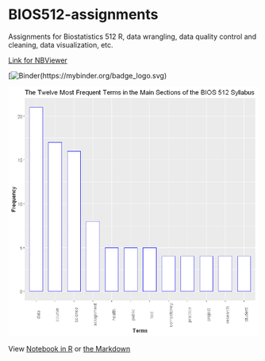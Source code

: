 # BIOS512-assignments
Assignments for Biostatistics 512 R, data wrangling, data quality control and cleaning, data visualization, etc.

[Link for NBViewer](https://nbviewer.jupyter.org/github/GitHubUNCStudent/BIOS512-assignments/tree/master/)


[![Binder(https://mybinder.org/badge_logo.svg)](https://github.com/GitHubUNCStudent/BIOS512-assignments)


<img src="https://github.com/GitHubUNCStudent/BIOS512-assignments/blob/master/MostFrequentSyllabusTerms.png">

View [Notebook in R](https://github.com/GitHubUNCStudent/BIOS512-assignments/blob/master/MostFrequentSyllabusTermsNotebook.ipynb) 
or
[the Markdown](https://github.com/GitHubUNCStudent/BIOS512-assignments/blob/master/MostFrequentSyllabusTermsMD.md)
